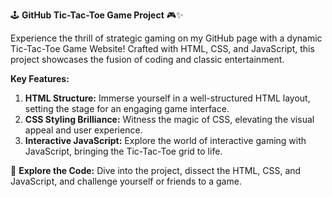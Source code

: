🕹️ **GitHub Tic-Tac-Toe Game Project** 🎮✨

Experience the thrill of strategic gaming on my GitHub page with a dynamic Tic-Tac-Toe Game Website! Crafted with HTML, CSS, and JavaScript, this project showcases the fusion of coding and classic entertainment.

**Key Features:**
1. **HTML Structure:** Immerse yourself in a well-structured HTML layout, setting the stage for an engaging game interface.
2. **CSS Styling Brilliance:** Witness the magic of CSS, elevating the visual appeal and user experience.
3. **Interactive JavaScript:** Explore the world of interactive gaming with JavaScript, bringing the Tic-Tac-Toe grid to life.

🔗 **Explore the Code:**
Dive into the project, dissect the HTML, CSS, and JavaScript, and challenge yourself or friends to a game.
